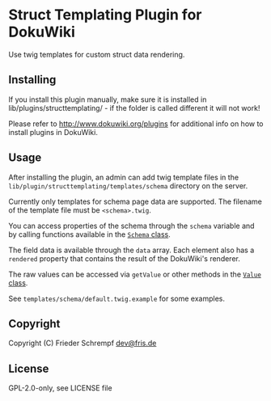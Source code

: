 # Struct Templating Plugin for DokuWiki

Use twig templates for custom struct data rendering.

## Installing

If you install this plugin manually, make sure it is installed in
lib/plugins/structtemplating/ - if the folder is called different it
will not work!

Please refer to http://www.dokuwiki.org/plugins for additional info
on how to install plugins in DokuWiki.

## Usage

After installing the plugin, an admin can add twig template files in the
`lib/plugin/structtemplating/templates/schema` directory on the server.

Currently only templates for schema page data are supported. The filename of
the template file must be `<schema>.twig`.

You can access properties of the schema through the `schema` variable and
by calling functions available in the [`Schema` class](https://github.com/cosmocode/dokuwiki-plugin-struct/blob/master/meta/Schema.php).

The field data is available through the `data` array. Each element also has
a `rendered` property that contains the result of the DokuWiki's renderer.

The raw values can be accessed via `getValue` or other methods in the
[`Value` class](https://github.com/cosmocode/dokuwiki-plugin-struct/blob/master/meta/Value.php).

See `templates/schema/default.twig.example` for some examples.

## Copyright

Copyright (C) Frieder Schrempf <dev@fris.de>

## License

GPL-2.0-only, see LICENSE file